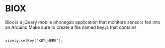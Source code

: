 BIOX
====
Biox is a jQuery mobile phonegab application that monitors sensors fed into an Arduino
Make sure to create a file named key.js that contains
```

xively.setKey("KEY_HERE");
```